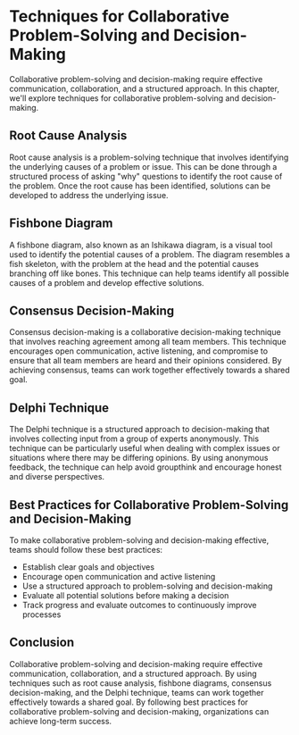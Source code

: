 Techniques for Collaborative Problem-Solving and Decision-Making
==============================================================================================================================

Collaborative problem-solving and decision-making require effective communication, collaboration, and a structured approach. In this chapter, we'll explore techniques for collaborative problem-solving and decision-making.

Root Cause Analysis
-------------------

Root cause analysis is a problem-solving technique that involves identifying the underlying causes of a problem or issue. This can be done through a structured process of asking "why" questions to identify the root cause of the problem. Once the root cause has been identified, solutions can be developed to address the underlying issue.

Fishbone Diagram
----------------

A fishbone diagram, also known as an Ishikawa diagram, is a visual tool used to identify the potential causes of a problem. The diagram resembles a fish skeleton, with the problem at the head and the potential causes branching off like bones. This technique can help teams identify all possible causes of a problem and develop effective solutions.

Consensus Decision-Making
-------------------------

Consensus decision-making is a collaborative decision-making technique that involves reaching agreement among all team members. This technique encourages open communication, active listening, and compromise to ensure that all team members are heard and their opinions considered. By achieving consensus, teams can work together effectively towards a shared goal.

Delphi Technique
----------------

The Delphi technique is a structured approach to decision-making that involves collecting input from a group of experts anonymously. This technique can be particularly useful when dealing with complex issues or situations where there may be differing opinions. By using anonymous feedback, the technique can help avoid groupthink and encourage honest and diverse perspectives.

Best Practices for Collaborative Problem-Solving and Decision-Making
--------------------------------------------------------------------

To make collaborative problem-solving and decision-making effective, teams should follow these best practices:

* Establish clear goals and objectives
* Encourage open communication and active listening
* Use a structured approach to problem-solving and decision-making
* Evaluate all potential solutions before making a decision
* Track progress and evaluate outcomes to continuously improve processes

Conclusion
----------

Collaborative problem-solving and decision-making require effective communication, collaboration, and a structured approach. By using techniques such as root cause analysis, fishbone diagrams, consensus decision-making, and the Delphi technique, teams can work together effectively towards a shared goal. By following best practices for collaborative problem-solving and decision-making, organizations can achieve long-term success.
